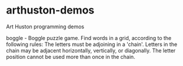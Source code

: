 # arthuston-demos
Art Huston programming demos

boggle - Boggle puzzle game.
Find words in a grid, according to the following rules: The letters must be adjoining in a 'chain'.
Letters in the chain may be adjacent horizontally, vertically, or diagonally. The letter position cannot be used
more than once in the chain.

